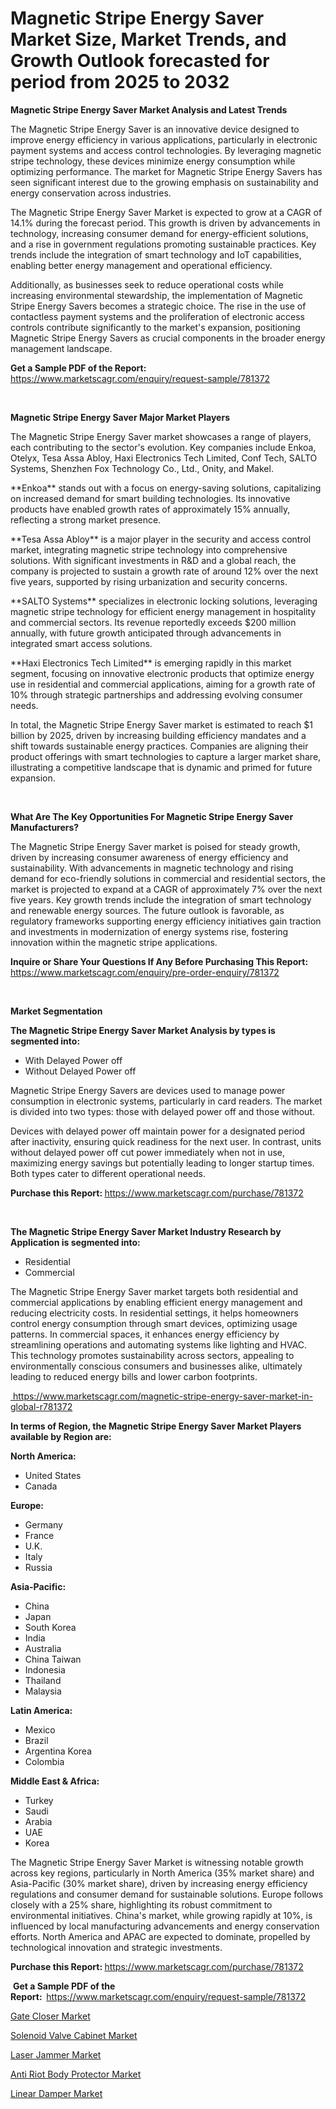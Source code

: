 <p><h1>Magnetic Stripe Energy Saver Market Size, Market Trends, and Growth Outlook forecasted for period from 2025 to 2032</h1></p><p><strong>Magnetic Stripe Energy Saver Market Analysis and Latest Trends</strong></p>
<p><p>The Magnetic Stripe Energy Saver is an innovative device designed to improve energy efficiency in various applications, particularly in electronic payment systems and access control technologies. By leveraging magnetic stripe technology, these devices minimize energy consumption while optimizing performance. The market for Magnetic Stripe Energy Savers has seen significant interest due to the growing emphasis on sustainability and energy conservation across industries.</p><p>The Magnetic Stripe Energy Saver Market is expected to grow at a CAGR of 14.1% during the forecast period. This growth is driven by advancements in technology, increasing consumer demand for energy-efficient solutions, and a rise in government regulations promoting sustainable practices. Key trends include the integration of smart technology and IoT capabilities, enabling better energy management and operational efficiency. </p><p>Additionally, as businesses seek to reduce operational costs while increasing environmental stewardship, the implementation of Magnetic Stripe Energy Savers becomes a strategic choice. The rise in the use of contactless payment systems and the proliferation of electronic access controls contribute significantly to the market's expansion, positioning Magnetic Stripe Energy Savers as crucial components in the broader energy management landscape.</p></p>
<p><strong>Get a Sample PDF of the Report:&nbsp;</strong> <a href="https://www.marketscagr.com/enquiry/request-sample/781372?utm_campaign=1869&utm_medium=2&utm_source=Github&utm_content=ia&utm_term=26032025&utm_id=magnetic-stripe-energy-saver">https://www.marketscagr.com/enquiry/request-sample/781372</a></p>
<p>&nbsp;</p>
<p><strong>Magnetic Stripe Energy Saver Major Market Players</strong></p>
<p><p>The Magnetic Stripe Energy Saver market showcases a range of players, each contributing to the sector's evolution. Key companies include Enkoa, Otelyx, Tesa Assa Abloy, Haxi Electronics Tech Limited, Conf Tech, SALTO Systems, Shenzhen Fox Technology Co., Ltd., Onity, and Makel. </p><p>**Enkoa** stands out with a focus on energy-saving solutions, capitalizing on increased demand for smart building technologies. Its innovative products have enabled growth rates of approximately 15% annually, reflecting a strong market presence.</p><p>**Tesa Assa Abloy** is a major player in the security and access control market, integrating magnetic stripe technology into comprehensive solutions. With significant investments in R&D and a global reach, the company is projected to sustain a growth rate of around 12% over the next five years, supported by rising urbanization and security concerns.</p><p>**SALTO Systems** specializes in electronic locking solutions, leveraging magnetic stripe technology for efficient energy management in hospitality and commercial sectors. Its revenue reportedly exceeds $200 million annually, with future growth anticipated through advancements in integrated smart access solutions.</p><p>**Haxi Electronics Tech Limited** is emerging rapidly in this market segment, focusing on innovative electronic products that optimize energy use in residential and commercial applications, aiming for a growth rate of 10% through strategic partnerships and addressing evolving consumer needs.</p><p>In total, the Magnetic Stripe Energy Saver market is estimated to reach $1 billion by 2025, driven by increasing building efficiency mandates and a shift towards sustainable energy practices. Companies are aligning their product offerings with smart technologies to capture a larger market share, illustrating a competitive landscape that is dynamic and primed for future expansion.</p></p>
<p>&nbsp;</p>
<p><strong>What Are The Key Opportunities For Magnetic Stripe Energy Saver Manufacturers?</strong></p>
<p><p>The Magnetic Stripe Energy Saver market is poised for steady growth, driven by increasing consumer awareness of energy efficiency and sustainability. With advancements in magnetic technology and rising demand for eco-friendly solutions in commercial and residential sectors, the market is projected to expand at a CAGR of approximately 7% over the next five years. Key growth trends include the integration of smart technology and renewable energy sources. The future outlook is favorable, as regulatory frameworks supporting energy efficiency initiatives gain traction and investments in modernization of energy systems rise, fostering innovation within the magnetic stripe applications.</p></p>
<p><strong>Inquire or Share Your Questions If Any Before Purchasing This Report:</strong> <a href="https://www.marketscagr.com/enquiry/pre-order-enquiry/781372?utm_campaign=1869&utm_medium=2&utm_source=Github&utm_content=ia&utm_term=26032025&utm_id=magnetic-stripe-energy-saver">https://www.marketscagr.com/enquiry/pre-order-enquiry/781372</a></p>
<p>&nbsp;</p>
<p><strong>Market Segmentation</strong></p>
<p><strong>The Magnetic Stripe Energy Saver Market Analysis by types is segmented into:</strong></p>
<p><ul><li>With Delayed Power off</li><li>Without Delayed Power off</li></ul></p>
<p><p>Magnetic Stripe Energy Savers are devices used to manage power consumption in electronic systems, particularly in card readers. The market is divided into two types: those with delayed power off and those without. </p><p>Devices with delayed power off maintain power for a designated period after inactivity, ensuring quick readiness for the next user. In contrast, units without delayed power off cut power immediately when not in use, maximizing energy savings but potentially leading to longer startup times. Both types cater to different operational needs.</p></p>
<p><strong>Purchase this Report:&nbsp;</strong><a href="https://www.marketscagr.com/purchase/781372?utm_campaign=1869&utm_medium=2&utm_source=Github&utm_content=ia&utm_term=26032025&utm_id=magnetic-stripe-energy-saver">https://www.marketscagr.com/purchase/781372</a></p>
<p>&nbsp;</p>
<p><strong>The Magnetic Stripe Energy Saver Market Industry Research by Application is segmented into:</strong></p>
<p><ul><li>Residential</li><li>Commercial</li></ul></p>
<p><p>The Magnetic Stripe Energy Saver market targets both residential and commercial applications by enabling efficient energy management and reducing electricity costs. In residential settings, it helps homeowners control energy consumption through smart devices, optimizing usage patterns. In commercial spaces, it enhances energy efficiency by streamlining operations and automating systems like lighting and HVAC. This technology promotes sustainability across sectors, appealing to environmentally conscious consumers and businesses alike, ultimately leading to reduced energy bills and lower carbon footprints.</p></p>
<p><a href="https://www.marketscagr.com/magnetic-stripe-energy-saver-market-in-global-r781372?utm_campaign=1869&utm_medium=2&utm_source=Github&utm_content=ia&utm_term=26032025&utm_id=magnetic-stripe-energy-saver">&nbsp;https://www.marketscagr.com/magnetic-stripe-energy-saver-market-in-global-r781372</a></p>
<p><strong>In terms of Region, the Magnetic Stripe Energy Saver Market Players available by Region are:</strong></p>
<p>
    <p> <strong> North America: </strong>
        <ul>
            <li>United States</li>
            <li>Canada</li>
        </ul>
        </p> 
    <p> <strong> Europe: </strong>
        <ul>
            <li>Germany</li>
            <li>France</li>
            <li>U.K.</li>
            <li>Italy</li>
            <li>Russia</li>
        </ul>
        </p> 
    <p> <strong> Asia-Pacific: </strong>
        <ul>
            <li>China</li>
            <li>Japan</li>
            <li>South Korea</li>
            <li>India</li>
            <li>Australia</li>
            <li>China Taiwan</li>
            <li>Indonesia</li>
            <li>Thailand</li>
            <li>Malaysia</li>
        </ul>
        </p> 
    <p> <strong> Latin America: </strong>
        <ul>
            <li>Mexico</li>
            <li>Brazil</li>
            <li>Argentina Korea</li>
            <li>Colombia</li>
        </ul>
        </p> 
    <p> <strong> Middle East & Africa: </strong>
        <ul>
            <li>Turkey</li>
            <li>Saudi</li>
            <li>Arabia</li>
            <li>UAE</li>
            <li>Korea</li>
        </ul>
    </p>
    </p>
<p><p>The Magnetic Stripe Energy Saver Market is witnessing notable growth across key regions, particularly in North America (35% market share) and Asia-Pacific (30% market share), driven by increasing energy efficiency regulations and consumer demand for sustainable solutions. Europe follows closely with a 25% share, highlighting its robust commitment to environmental initiatives. China's market, while growing rapidly at 10%, is influenced by local manufacturing advancements and energy conservation efforts. North America and APAC are expected to dominate, propelled by technological innovation and strategic investments.</p></p>
<p><strong>Purchase this Report: </strong><a href="https://www.marketscagr.com/purchase/781372?utm_campaign=1869&utm_medium=2&utm_source=Github&utm_content=ia&utm_term=26032025&utm_id=magnetic-stripe-energy-saver">https://www.marketscagr.com/purchase/781372</a></p>
<p>&nbsp;<strong>Get a Sample PDF of the Report:&nbsp;&nbsp;</strong><a href="https://www.marketscagr.com/enquiry/request-sample/781372?utm_campaign=1869&utm_medium=2&utm_source=Github&utm_content=ia&utm_term=26032025&utm_id=magnetic-stripe-energy-saver">https://www.marketscagr.com/enquiry/request-sample/781372</a></p>
<p><strong></strong></p>
<p><p><a href="https://github.com/ekerswenzlb0/Market-Research-Report-List-1/blob/main/gate-closer-market.md?utm_campaign=1869&utm_medium=2&utm_source=Github&utm_content=ia&utm_term=26032025&utm_id=magnetic-stripe-energy-saver">Gate Closer Market</a></p><p><a href="https://github.com/bhatttutty2p/Market-Research-Report-List-1/blob/main/solenoid-valve-cabinet-market.md?utm_campaign=1869&utm_medium=2&utm_source=Github&utm_content=ia&utm_term=26032025&utm_id=magnetic-stripe-energy-saver">Solenoid Valve Cabinet Market</a></p><p><a href="https://github.com/provorikovar/Market-Research-Report-List-7/blob/main/laser-jammer-market.md?utm_campaign=1869&utm_medium=2&utm_source=Github&utm_content=ia&utm_term=26032025&utm_id=magnetic-stripe-energy-saver">Laser Jammer Market</a></p><p><a href="https://github.com/CliffMedina6/Market-Research-Report-List-7/blob/main/anti-riot-body-protector-market.md?utm_campaign=1869&utm_medium=2&utm_source=Github&utm_content=ia&utm_term=26032025&utm_id=magnetic-stripe-energy-saver">Anti Riot Body Protector Market</a></p><p><a href="https://github.com/colloerrinbp/Market-Research-Report-List-1/blob/main/linear-damper-market.md?utm_campaign=1869&utm_medium=2&utm_source=Github&utm_content=ia&utm_term=26032025&utm_id=magnetic-stripe-energy-saver">Linear Damper Market</a></p></p>